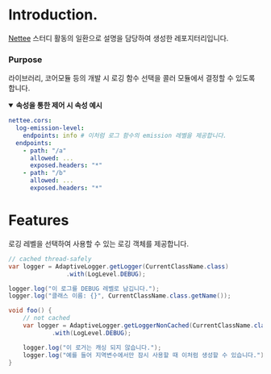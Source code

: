 # Introduction.

[Nettee](https://github.com/nettee-space) 스터디 활동의 일환으로 설명을 담당하여 생성한 레포지터리입니다.

### Purpose

라이브러리, 코어모듈 등의 개발 시 로깅 함수 선택을 콜러 모듈에서 결정할 수 있도록 합니다.

<details open>
<summary><b>속성을 통한 제어 시 속성 예시</b></summary>

```yaml
nettee.cors:
  log-emission-level:
    endpoints: info # 이처럼 로그 함수의 emission 레벨을 제공합니다.
  endpoints:
    - path: "/a"
      allowed: ...
      exposed.headers: "*"
    - path: "/b"
      allowed: ...
      exposed.headers: "*"
```

</details>

# Features

로깅 레벨을 선택하여 사용할 수 있는 로깅 객체를 제공합니다.

```java
// cached thread-safely
var logger = AdaptiveLogger.getLogger(CurrentClassName.class)
                .with(LogLevel.DEBUG);

logger.log("이 로그를 DEBUG 레벨로 남깁니다.");
logger.log("클래스 이름: {}", CurrentClassName.class.getName());
```

```java
void foo() {
    // not cached
    var logger = AdaptiveLogger.getLoggerNonCached(CurrentClassName.class)
            .with(LogLevel.DEBUG);

    logger.log("이 로거는 캐싱 되지 않습니다.");
    logger.log("예를 들어 지역변수에서만 잠시 사용할 때 이처럼 생성할 수 있습니다.");
}
```
